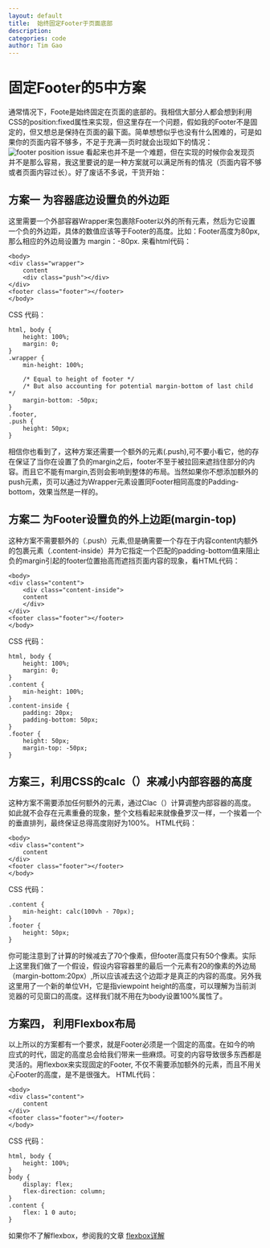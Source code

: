 ```yaml
---
layout: default
title:  始终固定Footer于页面底部
description: 
categories: code
author: Tim Gao
---
```


# 固定Footer的5中方案

通常情况下，Foote是始终固定在页面的底部的。我相信大部分人都会想到利用CSS的position:fixed属性来实现，但这里存在一个问题，假如我的Footer不是固定的，但又想总是保持在页面的最下面。简单想想似乎也没有什么困难的，可是如果你的页面内容不够多，不足于充满一页时就会出现如下的情况：
![footer position issue]({{site.baseurl}}/assets/img/footer_issue.jpg)
看起来也并不是一个难题，但在实现的时候你会发现页并不是那么容易，我这里要说的是一种方案就可以满足所有的情况（页面内容不够或者页面内容过长）。好了废话不多说，干货开始：

## 方案一 为容器底边设置负的外边距

这里需要一个外部容器Wrapper来包裹除Footer以外的所有元素，然后为它设置一个负的外边距，具体的数值应该等于Footer的高度。比如：Footer高度为80px,那么相应的外边局设置为 margin：-80px. 来看html代码：

    <body>
    <div class="wrapper">
        content
        <div class="push"></div>
    </div>
    <footer class="footer"></footer>
    </body>

CSS 代码：

    html, body {
        height: 100%;
        margin: 0;
    }
    .wrapper {
        min-height: 100%;

        /* Equal to height of footer */
        /* But also accounting for potential margin-bottom of last child */
        margin-bottom: -50px;
    }
    .footer,
    .push {
        height: 50px;
    }

相信你也看到了，这种方案还需要一个额外的元素(.push),可不要小看它，他的存在保证了当你在设置了负的margin之后，footer不至于被拉回来遮挡住部分的内容。而且它不能有margin,否则会影响到整体的布局。当然如果你不想添加额外的push元素，页可以通过为Wrapper元素设置同Footer相同高度的Padding-bottom，效果当然是一样的。

## 方案二 为Footer设置负的外上边距(margin-top)

这种方案不需要额外的（.push）元素,但是确需要一个存在于内容content内额外的包裹元素（.content-inside）并为它指定一个匹配的padding-bottom值来阻止负的margin引起的footer位置抬高而遮挡页面内容的现象，看HTML代码：

    <body>
    <div class="content">
        <div class="content-inside">
        content
        </div>
    </div>
    <footer class="footer"></footer>
    </body>

CSS 代码：

    html, body {
        height: 100%;
        margin: 0;
    }
    .content {
        min-height: 100%;
    }
    .content-inside {
        padding: 20px;
        padding-bottom: 50px;
    }
    .footer {
        height: 50px;
        margin-top: -50px;
    }

## 方案三，利用CSS的calc（）来减小内部容器的高度

这种方案不需要添加任何额外的元素，通过Clac（）计算调整内部容器的高度。如此就不会存在元素重叠的现象，整个文档看起来就像叠罗汉一样，一个挨着一个的垂直排列，最终保证总得高度刚好为100%。 HTML代码：

    <body>
    <div class="content">
        content
    </div>
    <footer class="footer"></footer>
    </body>

CSS 代码：

    .content {
        min-height: calc(100vh - 70px);
    }
    .footer {
        height: 50px;
    }

你可能注意到了计算的时候减去了70个像素，但footer高度只有50个像素。实际上这里我们做了一个假设，假设内容容器里的最后一个元素有20的像素的外边局（margin-bottom:20px）,所以应该减去这个边距才是真正的内容的高度。另外我这里用了一个新的单位VH，它是指viewpoint height的高度，可以理解为当前浏览器的可见窗口的高度。这样我们就不用在为body设置100%属性了。

## 方案四， 利用Flexbox布局

以上所以的方案都有一个要求，就是Footer必须是一个固定的高度。在如今的响应式的时代，固定的高度总会给我们带来一些麻烦。可变的内容导致很多东西都是灵活的。用flexbox来实现固定的Footer, 不仅不需要添加额外的元素，而且不用关心Footer的高度，是不是很强大。 HTML代码：

    <body>
    <div class="content">
        content
    </div>
    <footer class="footer"></footer>
    </body>

CSS 代码：

    html, body {
        height: 100%;
    }
    body {
        display: flex;
        flex-direction: column;
    }
    .content {
        flex: 1 0 auto;
    }

如果你不了解flexbox，参阅我的文章 [flexbox详解](/2017-07-15/flexbox)